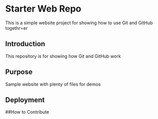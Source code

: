 # Starter Web Repo

This is a simple website project for showing how to use Git and GitHub togethr=er

## Introduction

This repository is for showing how Git and GitHub work

## Purpose

Sample website with plenty of files for demos

## Deployment

##How to Contribute
